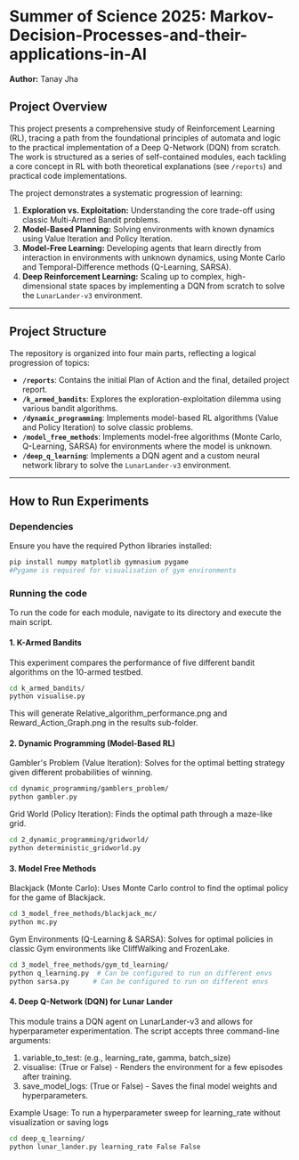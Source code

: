 # Summer of Science 2025: Markov-Decision-Processes-and-their-applications-in-AI
**Author:** Tanay Jha

## Project Overview
This project presents a comprehensive study of Reinforcement Learning (RL), tracing a path from the foundational principles of automata and logic to the practical implementation of a Deep Q-Network (DQN) from scratch. The work is structured as a series of self-contained modules, each tackling a core concept in RL with both theoretical explanations (see `/reports`) and practical code implementations.

The project demonstrates a systematic progression of learning:
1.  **Exploration vs. Exploitation:** Understanding the core trade-off using classic Multi-Armed Bandit problems.
2.  **Model-Based Planning:** Solving environments with known dynamics using Value Iteration and Policy Iteration.
3.  **Model-Free Learning:** Developing agents that learn directly from interaction in environments with unknown dynamics, using Monte Carlo and Temporal-Difference methods (Q-Learning, SARSA).
4.  **Deep Reinforcement Learning:** Scaling up to complex, high-dimensional state spaces by implementing a DQN from scratch to solve the `LunarLander-v3` environment.

---

## Project Structure
The repository is organized into four main parts, reflecting a logical progression of topics:

- **`/reports`**: Contains the initial Plan of Action and the final, detailed project report.
- **`/k_armed_bandits`**: Explores the exploration-exploitation dilemma using various bandit algorithms.
- **`/dynamic_programming`**: Implements model-based RL algorithms (Value and Policy Iteration) to solve classic problems.
- **`/model_free_methods`**: Implements model-free algorithms (Monte Carlo, Q-Learning, SARSA) for environments where the model is unknown.
- **`/deep_q_learning`**: Implements a DQN agent and a custom neural network library to solve the `LunarLander-v3` environment.

---

## How to Run Experiments
### Dependencies
Ensure you have the required Python libraries installed:
```bash
pip install numpy matplotlib gymnasium pygame
#Pygame is required for visualisation of gym environments
```
### Running the code
To run the code for each module, navigate to its directory and execute the main script.
#### 1. K-Armed Bandits
This experiment compares the performance of five different bandit algorithms on the 10-armed testbed.
```bash
cd k_armed_bandits/
python visualise.py
```
This will generate Relative_algorithm_performance.png and Reward_Action_Graph.png in the results sub-folder.

#### 2. Dynamic Programming (Model-Based RL)

Gambler's Problem (Value Iteration): Solves for the optimal betting strategy given different probabilities of winning.
```bash
cd dynamic_programming/gamblers_problem/
python gambler.py
```

Grid World (Policy Iteration): Finds the optimal path through a maze-like grid.
```bash
cd 2_dynamic_programming/gridworld/
python deterministic_gridworld.py
```
#### 3. Model Free Methods
Blackjack (Monte Carlo): Uses Monte Carlo control to find the optimal policy for the game of Blackjack.
```bash
cd 3_model_free_methods/blackjack_mc/
python mc.py
```
Gym Environments (Q-Learning & SARSA): Solves for optimal policies in classic Gym environments like CliffWalking and FrozenLake.
```bash
cd 3_model_free_methods/gym_td_learning/
python q_learning.py  # Can be configured to run on different envs
python sarsa.py      # Can be configured to run on different envs
```

#### 4. Deep Q-Network (DQN) for Lunar Lander
This module trains a DQN agent on LunarLander-v3 and allows for hyperparameter experimentation. The script accepts three command-line arguments:

1. variable_to_test: (e.g., learning_rate, gamma, batch_size)
2. visualise: (True or False) - Renders the environment for a few episodes after training.
3. save_model_logs: (True or False) - Saves the final model weights and hyperparameters.

Example Usage: To run a hyperparameter sweep for learning_rate without visualization or saving logs
```bash
cd deep_q_learning/
python lunar_lander.py learning_rate False False
```